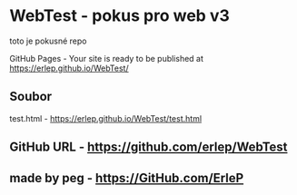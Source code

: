 # WebTest - pokus pro web v3

toto je pokusné repo


GitHub Pages - Your site is ready to be published at https://erlep.github.io/WebTest/

## Soubor

test.html - https://erlep.github.io/WebTest/test.html

## GitHub URL - https://github.com/erlep/WebTest

## made by peg - https://GitHub.com/ErleP

